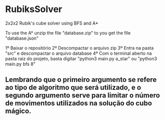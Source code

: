 # RubiksSolver

2x2x2 Rubik's cube solver using BFS and A*

To use the A* unzip the file "database.zip" to you get the file "database.json"

1º Baixar o repositório
2º Descompactar o arquivo zip
3º Entra na pasta "src" e descompactar o arquivo database
4º Com o terminal aberto na pasta raiz do projeto, basta digitar "python3 main.py a_star" ou "python3 main.py bfs 8"

## Lembrando que o primeiro argumento se refere ao tipo de algoritmo que será utilizado, e o segundo argumento serve para limitar o número de movimentos utilizados na solução do cubo mágico. 
